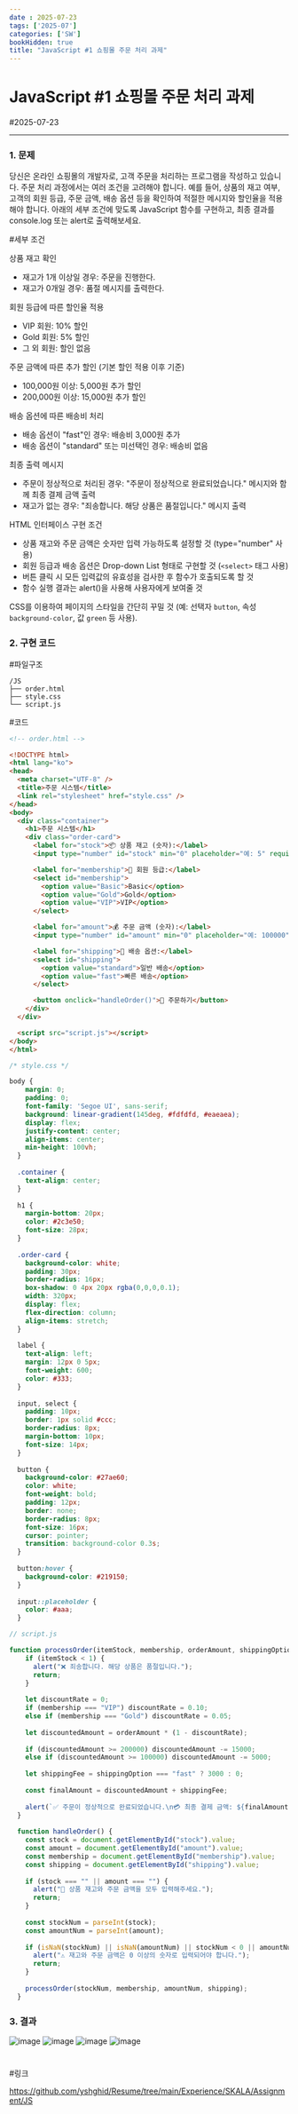 ```yaml
---
date : 2025-07-23
tags: ['2025-07']
categories: ['SW']
bookHidden: true
title: "JavaScript #1 쇼핑몰 주문 처리 과제"
---
```


# JavaScript #1 쇼핑몰 주문 처리 과제

#2025-07-23

---

### 1. 문제

당신은 온라인 쇼핑몰의 개발자로, 고객 주문을 처리하는 프로그램을 작성하고 있습니다. 주문 처리 과정에서는 여러 조건을 고려해야 합니다. 예를 들어, 상품의 재고 여부, 고객의 회원 등급, 주문 금액, 배송 옵션 등을 확인하여 적절한 메시지와 할인율을 적용해야 합니다. 아래의 세부 조건에 맞도록 JavaScript 함수를 구현하고, 최종 결과를 console.log 또는 alert로 출력해보세요.

#세부 조건

상품 재고 확인
- 재고가 1개 이상일 경우: 주문을 진행한다.
- 재고가 0개일 경우: 품절 메시지를 출력한다.

회원 등급에 따른 할인율 적용
- VIP 회원: 10% 할인
- Gold 회원: 5% 할인
- 그 외 회원: 할인 없음

주문 금액에 따른 추가 할인 (기본 할인 적용 이후 기준)
- 100,000원 이상: 5,000원 추가 할인
- 200,000원 이상: 15,000원 추가 할인

배송 옵션에 따른 배송비 처리
- 배송 옵션이 "fast"인 경우: 배송비 3,000원 추가
- 배송 옵션이 "standard" 또는 미선택인 경우: 배송비 없음

최종 출력 메시지
- 주문이 정상적으로 처리된 경우: "주문이 정상적으로 완료되었습니다." 메시지와 함께 최종 결제 금액 출력
- 재고가 없는 경우: "죄송합니다. 해당 상품은 품절입니다." 메시지 출력

HTML 인터페이스 구현 조건
- 상품 재고와 주문 금액은 숫자만 입력 가능하도록 설정할 것 (type="number" 사용)
- 회원 등급과 배송 옵션은 Drop-down List 형태로 구현할 것 (`<select>` 태그 사용)
- 버튼 클릭 시 모든 입력값의 유효성을 검사한 후 함수가 호출되도록 할 것
- 함수 실행 결과는 alert()을 사용해 사용자에게 보여줄 것

CSS를 이용하여 페이지의 스타일을 간단히 꾸밀 것 (예: 선택자 `button`, 속성 `background-color`, 값 `green` 등 사용).

### 2. 구현 코드

#파일구조

```plain text
/JS
├── order.html
├── style.css
└── script.js
```

#코드

```html
<!-- order.html -->

<!DOCTYPE html>
<html lang="ko">
<head>
  <meta charset="UTF-8" />
  <title>주문 시스템</title>
  <link rel="stylesheet" href="style.css" />
</head>
<body>
  <div class="container">
    <h1>주문 시스템</h1>
    <div class="order-card">
      <label for="stock">📦 상품 재고 (숫자):</label>
      <input type="number" id="stock" min="0" placeholder="예: 5" required />

      <label for="membership">👤 회원 등급:</label>
      <select id="membership">
        <option value="Basic">Basic</option>
        <option value="Gold">Gold</option>
        <option value="VIP">VIP</option>
      </select>

      <label for="amount">💰 주문 금액 (숫자):</label>
      <input type="number" id="amount" min="0" placeholder="예: 100000" required />

      <label for="shipping">🚚 배송 옵션:</label>
      <select id="shipping">
        <option value="standard">일반 배송</option>
        <option value="fast">빠른 배송</option>
      </select>

      <button onclick="handleOrder()">📝 주문하기</button>
    </div>
  </div>

  <script src="script.js"></script>
</body>
</html>
```

```css
/* style.css */

body {
    margin: 0;
    padding: 0;
    font-family: 'Segoe UI', sans-serif;
    background: linear-gradient(145deg, #fdfdfd, #eaeaea);
    display: flex;
    justify-content: center;
    align-items: center;
    min-height: 100vh;
  }
  
  .container {
    text-align: center;
  }
  
  h1 {
    margin-bottom: 20px;
    color: #2c3e50;
    font-size: 28px;
  }
  
  .order-card {
    background-color: white;
    padding: 30px;
    border-radius: 16px;
    box-shadow: 0 4px 20px rgba(0,0,0,0.1);
    width: 320px;
    display: flex;
    flex-direction: column;
    align-items: stretch;
  }
  
  label {
    text-align: left;
    margin: 12px 0 5px;
    font-weight: 600;
    color: #333;
  }
  
  input, select {
    padding: 10px;
    border: 1px solid #ccc;
    border-radius: 8px;
    margin-bottom: 10px;
    font-size: 14px;
  }
  
  button {
    background-color: #27ae60;
    color: white;
    font-weight: bold;
    padding: 12px;
    border: none;
    border-radius: 8px;
    font-size: 16px;
    cursor: pointer;
    transition: background-color 0.3s;
  }
  
  button:hover {
    background-color: #219150;
  }
  
  input::placeholder {
    color: #aaa;
  }
```
```js
// script.js

function processOrder(itemStock, membership, orderAmount, shippingOption) {
    if (itemStock < 1) {
      alert("❌ 죄송합니다. 해당 상품은 품절입니다.");
      return;
    }
  
    let discountRate = 0;
    if (membership === "VIP") discountRate = 0.10;
    else if (membership === "Gold") discountRate = 0.05;
  
    let discountedAmount = orderAmount * (1 - discountRate);
  
    if (discountedAmount >= 200000) discountedAmount -= 15000;
    else if (discountedAmount >= 100000) discountedAmount -= 5000;
  
    let shippingFee = shippingOption === "fast" ? 3000 : 0;
  
    const finalAmount = discountedAmount + shippingFee;
  
    alert(`✅ 주문이 정상적으로 완료되었습니다.\n💳 최종 결제 금액: ${finalAmount.toLocaleString("ko-KR")}원`);
  }
  
  function handleOrder() {
    const stock = document.getElementById("stock").value;
    const amount = document.getElementById("amount").value;
    const membership = document.getElementById("membership").value;
    const shipping = document.getElementById("shipping").value;
  
    if (stock === "" || amount === "") {
      alert("📌 상품 재고와 주문 금액을 모두 입력해주세요.");
      return;
    }
  
    const stockNum = parseInt(stock);
    const amountNum = parseInt(amount);
  
    if (isNaN(stockNum) || isNaN(amountNum) || stockNum < 0 || amountNum < 0) {
      alert("⚠️ 재고와 주문 금액은 0 이상의 숫자로 입력되어야 합니다.");
      return;
    }
  
    processOrder(stockNum, membership, amountNum, shipping);
  }
```

### 3. 결과

![image](https://github.com/user-attachments/assets/145ea5af-1ae6-4cc6-b8bf-3415d9d3fb06)
![image](https://github.com/user-attachments/assets/f2087716-da4d-4af9-b44d-8699d056b21d)
![image](https://github.com/user-attachments/assets/1bd26353-8111-445f-92bd-467e8a236d2a)
![image](https://github.com/user-attachments/assets/1e061c66-52f2-4b0b-a4e1-0d310944c85d)

#

#링크

https://github.com/yshghid/Resume/tree/main/Experience/SKALA/Assignment/JS
